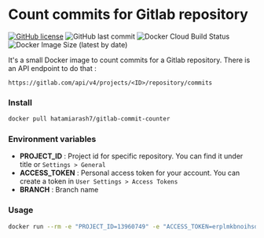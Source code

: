 # Count commits for Gitlab repository

[![GitHub license](https://img.shields.io/github/license/hatamiarash7/Gitlab-CommitCounter)](https://github.com/hatamiarash7/Gitlab-CommitCounter/blob/master/LICENSE) ![GitHub last commit](https://img.shields.io/github/last-commit/hatamiarash7/Gitlab-CommitCounter) ![Docker Cloud Build Status](https://img.shields.io/docker/cloud/build/hatamiarash7/gitlab-commit-counter) ![Docker Image Size (latest by date)](https://img.shields.io/docker/image-size/hatamiarash7/gitlab-commit-counter?sort=date)

It's a small Docker image to count commits for a Gitlab repository. There is an API endpoint to do that :

```
https://gitlab.com/api/v4/projects/<ID>/repository/commits
```

### Install

```bash
docker pull hatamiarash7/gitlab-commit-counter
```

### Environment variables

- **PROJECT_ID** : Project id for specific repository. You can find it under title or `Settings > General`
- **ACCESS_TOKEN** : Personal access token for your account. You can create a token in `User Settings > Access Tokens`
- **BRANCH** : Branch name

### Usage

```bash
docker run --rm -e "PROJECT_ID=13960749" -e "ACCESS_TOKEN=erplmkbnoihsdFgfalsdk" -e "BRANCH=master" hatamiarash7/gitlab-commit-counter
```
